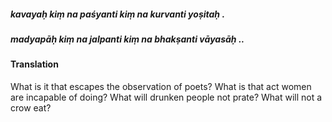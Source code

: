 ##### kavayaḥ kiṃ na paśyanti kiṃ na kurvanti yoṣitaḥ .
##### madyapāḥ kiṃ na jalpanti kiṃ na bhakṣanti vāyasāḥ ..

#### Translation

What is it that escapes the observation of poets? What is that act women are incapable of doing? What will drunken people not prate? What will not a crow eat?